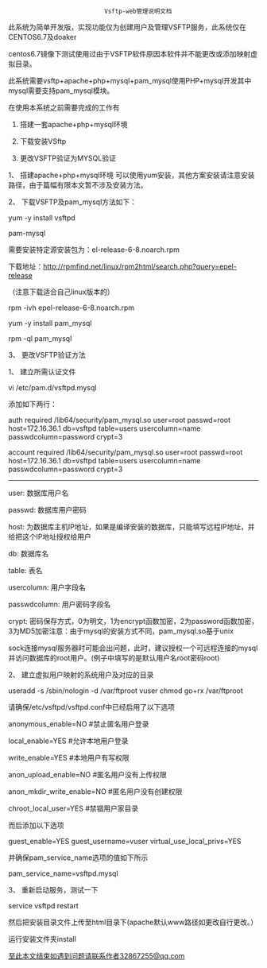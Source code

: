                                Vsftp-web管理说明文档

                               
此系统为简单开发版，实现功能仅为创建用户及管理VSFTP服务，此系统仅在CENTOS6.7及doaker 

centos6.7镜像下测试使用过由于VSFTP软件原因本软件并不能更改或添加映射虚拟目录。

此系统需要vsftp+apache+php+mysql+pam_mysql使用PHP+mysql开发其中mysql需要支持pam_mysql模块。

在使用本系统之前需要完成的工作有

1.	搭建一套apache+php+mysql环境

2.	下载安装VSftp

3.	更改VSFTP验证为MYSQL验证

1、	搭建apache+php+mysql环境 可以使用yum安装，其他方案安装请注意安装路径，由于篇幅有限本文暂不涉及安装方法。

2、	下载VSFTP及pam_mysql方法如下：

yum -y install vsftpd 

pam-mysql

需要安装特定源安装包为：el-release-6-8.noarch.rpm

下载地址：http://rpmfind.net/linux/rpm2html/search.php?query=epel-release 

（注意下载适合自己linux版本的）

rpm -ivh epel-release-6-8.noarch.rpm

yum -y install pam_mysql

rpm -ql pam_mysql

3、	更改VSFTP验证方法

1、	建立所需认证文件

vi /etc/pam.d/vsftpd.mysql

添加如下两行：

auth required /lib64/security/pam_mysql.so user=root passwd=root host=172.16.36.1 db=vsftpd table=users usercolumn=name passwdcolumn=password crypt=3

account required /lib64/security/pam_mysql.so user=root passwd=root host=172.16.36.1 db=vsftpd table=users usercolumn=name passwdcolumn=password crypt=3

----------------------------------------------------------------
user: 数据库用户名

passwd: 数据库用户密码

host: 为数据库主机IP地址，如果是编译安装的数据库，只能填写远程IP地址，并给把这个IP地址授权给用户

db: 数据库名

table: 表名

usercolumn: 用户字段名

passwdcolumn: 用户密码字段名

crypt: 密码保存方式，0为明文，1为encrypt函数加密，2为password函数加密，3为MD5加密注意：由于mysql的安装方式不同，pam_mysql.so基于unix 

sock连接mysql服务器时可能会出问题，此时，建议授权一个可远程连接的mysql并访问数据库的root用户。(例子中填写的是默认用户名root密码root)

2、	建立虚拟用户映射的系统用户及对应的目录

useradd -s /sbin/nologin -d /var/ftproot vuser
chmod go+rx /var/ftproot

请确保/etc/vsftpd/vsftpd.conf中已经启用了以下选项

anonymous_enable=NO   #禁止匿名用户登录

local_enable=YES      #允许本地用户登录

write_enable=YES      #本地用户有写权限

anon_upload_enable=NO #匿名用户没有上传权限

anon_mkdir_write_enable=NO #匿名用户没有创建权限

chroot_local_user=YES #禁锢用户家目录

而后添加以下选项

guest_enable=YES
guest_username=vuser
virtual_use_local_privs=YES

并确保pam_service_name选项的值如下所示

pam_service_name=vsftpd.mysql

3、	重新启动服务，测试一下

service vsftpd restart

然后把安装目录文件上传至html目录下(apache默认www路径如更改自行更改。）

运行安装文件夹install

至此本文结束如遇到问题请联系作者32867255@qq.com
